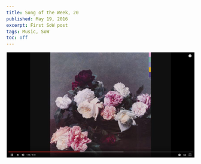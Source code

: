 ```yaml
---
title: Song of the Week, 20
published: May 19, 2016
excerpt: First SoW post
tags: Music, SoW
toc: off
---
```


[![Leave Me ALone](../assets/images/videos/youtube-leave_me_alone.jpg)](https://youtu.be/JEJpmDUMKco "Leave Me Alone")
